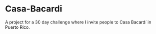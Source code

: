 # Casa-Bacardi
A project for a 30 day challenge where I invite people to Casa Bacardí in Puerto Rico. 
